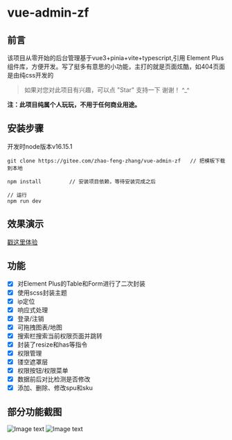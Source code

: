 # vue-admin-zf
## 前言
该项目从零开始的后台管理基于vue3+pinia+vite+typescript,引用 Element Plus 组件库，方便开发。写了挺多有意思的小功能，主打的就是页面炫酷，如404页面是由纯css开发的
>  如果对您对此项目有兴趣，可以点 "Star" 支持一下 谢谢！ ^_^
> 
__注：此项目纯属个人玩玩，不用于任何商业用途。__

## 安装步骤
开发时node版本v16.15.1
```
git clone https://gitee.com/zhao-feng-zhang/vue-admin-zf   // 把模板下载到本地

npm install         // 安装项目依赖，等待安装完成之后

// 运行
npm run dev
```


## 效果演示
[戳这里体验]()



## 功能
-   [x] 对Element Plus的Table和Form进行了二次封装
-   [x] 使用scss封装主题
-   [x] ip定位
-   [x] 响应式处理
-   [x] 登录/注销
-   [x] 可拖拽图表/地图
-   [x] 搜索栏搜索当前权限页面并跳转
-   [x] 封装了resize和has等指令
-   [x] 权限管理
-   [x] 镂空遮罩层
-   [x] 权限按钮/权限菜单
-   [x] 数据前后对比检测是否修改
-   [x] 添加、删除、修改spu和sku

## 部分功能截图
![Image text](https://cdn.jsdelivr.net/gh/very110/CSS-effects/text1.gif)
![Image text](https://cdn.jsdelivr.net/gh/very110/CSS-effects/text2.gif)
